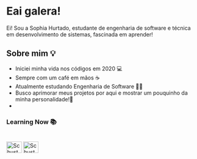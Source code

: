
# Eai galera!

Ei! Sou a Sophia Hurtado, estudante de engenharia de software e técnica em desenvolvimento de sistemas, fascinada em aprender!
## Sobre mim 💡

- Iniciei minha vida nos códigos em 2020 ​💻​
- Sempre com um café em mãos ☕​
- Atualmente estudando Engenharia de Software 👩‍💻​
- Busco aprimorar meus projetos por aqui e mostrar um pouquinho da minha personalidade!🌈​
- 
### Learning Now 📚

<div style="display: inline-block; padding: 20px 0px;">
  <img alt="Schuster-HTML" height="30" width="40"src="https://cdn.jsdelivr.net/gh/devicons/devicon/icons/html5/html5-original.svg" />
  <img alt="Schuster-CSS" height="30" width="40"src="https://cdn.jsdelivr.net/gh/devicons/devicon/icons/css3/css3-original.svg" />
  
  
</div>


